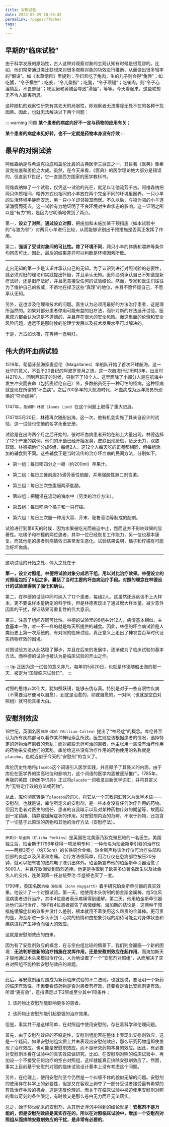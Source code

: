 ```yaml
---
title: 对照试验
date: 2023-05-29 10:20:42
permalink: /pages/77076e/
tags:
  - 
---
```


## 早期的“临床试验”

由于科学发展的原始性，古人这种对观察对象的主观认知有时候是很荒谬的。比如，他们常常通过类比联想来对很多观察对象的功效进行推断，从而做出很多轻率的“假设”。如《本草纲目》里提到：孕妇若吃了兔肉，生的儿子则会得“兔唇”；如吃蟹，“令子横生”；吃姜，“令儿盈指”；吃鳖，“令子项短”；吃雀肉，则“令子心淫情乱，不畏羞耻”；吃泥鳅和黄鳝会导致“滑胎”，等等。今天看起来，这些联想无不令人匪夷所思。

这种随机的观察性研究有其先天的局限性，即观察者无法排除无处不在的各种干扰因素。因此，也就无法解决以下两个问题：

::: warning 问题
**某个患者的病症向好不一定与药物的应用有关；**

**某个患者的病症未见好转，也不一定就是药物本身没有疗效**
:::
## 最早的对照试验

阿维森纳是与希波克拉底和盖伦比肩的古典医学三巨匠之一，其巨著《医典》集希波克拉底和盖伦之大成。虽然，在今天来看，《医典》的医学理论绝大部分是错误的，但直到17世纪，它一直是西方国家的医学教科书。

阿维森纳做了一个试验，仅凭这一试验的光芒，就足以让他流芳千古。阿维森纳把两只体质相同、喂养方式也相同的小羊放在两个完全不同的环境里圈养。一只小羊的生活环境平静而安逸，另一只小羊却邻狼笼而居。不久以后，与狼为邻的小羊逐渐消瘦而死去。这一试验有力地证明了不良环境对生命状态的影响。这一证明之所以是“有力”的，是因为它明确地做到了两点。

第一，**设立了对照。通过设立对照**，把施加和未施加某干预措施（如本试验中的“与狼为邻”）对两只小羊进行比较，从而能够识别出干预措施是否真正发挥了作用。

第二，**强调了受试对象间的可比性。除了环境不同**，两只小羊的体质和喂养等条件均同质可比。因此，最后的结果差异可以判断是环境因素所致。

---

走出无知的第一步是认识并承认自己的无知。为了认识到进行对照试验的必要性，就必须对旧的理论和实践提出怀疑，并且承认无知。医师必须承认自己不知道是新疗法好，还是旧疗法好，并且愿意接受任何的试验结论。然而，专家和医生们往往为了维护自己的权威，不断地在捍卫这些“真理”的地位，并且不愿怀疑自己，不愿承认无知。

另外，这也涉及伦理和技术的问题。医生认为必须用最好的方法治疗患者，这是理所当然的。如果对部分患者停用可能有益的旧疗法，而针对新的疗法展开试验，医患双方都会认为这是不道德的，并且存在很大的安全风险。而这里面的伦理和安全风险问题，远远不是那时候的伦理学发展以及技术发展水平可以解决的。

于是，万古如长夜，在等待一盏明灯。

## 伟大的坏血病试验

1519年，葡萄牙航海家麦哲伦（Magallanes）率船队开始了首次环球航海。这一壮举的意义，不亚于20世纪的阿波罗登月之旅。这一次航海行动历时3年，出发时共270人，回到西班牙的时候，只剩下了18个人。这里面除了小部分人是在航海中发生冲突而丧命（包括麦哲伦自己）外，多数船员死于一种可怕的怪病，这种怪病就是现在所谓的“坏血病”。之后200多年的大航海时代，坏血病成为远洋海员所恐惧的“夺命瘟神”。

1747年，```詹姆斯·林德（James Lind）```在这个问题上取得了重大进展。

1747年5月20日，林德再次随船出海。这一次，他有机会实施了其亲自设计的试验，这一试验也使他的名字永垂史册。

试验是在出海两个月之后开始的，彼时坏血病患者开始在船上大量出现。林德选择了12个严重的病例，他们的牙齿已经开始发臭，皮肤出现瘀斑，疲乏无力，双膝软弱。林德把他们分成6组，每组2人。这12个人每天吃的正餐都相同，但每组添加的辅食则不同。这些辅食正是当时流传的治疗坏血病的民间方法，分别如下。

* 第一组：每日喝四分之一磅（约200ml）苹果汁。

* 第二组：每日三餐前服25滴芳香性硫酸，并用强酸性漱口剂含漱。

* 第三组：每日三次空腹服两茶匙醋。

* 第四组：把腿浸在流动的海水中（另类的治疗方法）。

* 第五组：每日吃两个橘子和一只柠檬。

* 第六组：每日三次服一种用大蒜、芥末、秘鲁香油等制成的配剂。

试验进行到第6天的时候，因为水果被吃光而被迫中止，然而这并不影响效果的显著性。吃橘子和柠檬的两位患者，其中一位已经恢复工作能力，另一位也基本康复。而其他组的患者则病情依旧甚至发生恶化。试验结果说明，橘子和柠檬有可能治好坏血病。

---

这项试验的开拓之处、伟大之处在于

**第一，设立对照组。林德将试验对象分成若干组，用以对比治疗效果。林德设立的对照组包括了5组之多，囊括了当时主要的坏血病治疗手段。对照的理念在林德设计的试验里得到了强化和确认。**

第二，在林德的试验中同时纳入了12个患者，每组2人。这虽然还远远谈不上大样本，更不要说样本量确定的科学性，但是林德表现出了通过增大样本量，减少意外因素的干扰，保证结果可重复性的伟大意识。

第三，注意了组间齐同可比性。林德的试验里的6组共计12人，病情基本相似，主食基本一致，唯一不一样的就是每天所提供的辅食。因此，林德的坏血病试验是人类历史上第一次系统的、有对照的临床试验，真正意义上走出了神农尝百草时代证实药物疗效的困境。

对照试验方法从此站稳了脚步，并且在后来的发展中，逐渐成为了临床试验的基本方法。而林德的试验也被认为是临床试验的开山之作。

::: tip
正因为这一试验的意义非凡，每年的5月20日，也就是林德随船出海的那一天，被定为“国际临床试验日”。
:::

---

对照的思维非常伟大，犹如照妖镜，能够去伪存真。特别是对于一些自限性疾病（不需要治疗便可以自愈），到底是治愈的，抑或自愈的，一对照（也就是空白对照组）就可能真相大白。

## 安慰剂效应
18世纪，英国名医```威廉·库伦（William Cullen）```提出了“神经症”的概念。库伦甚至认为所有疾病都可以看作某种神经紊乱所致。医生则应该根据患者的情况，选择特定的药物治疗患者的紊乱；而对那些无药可治的患者，他主张用一些没有治疗作用的药物来安抚他们的紊乱。库伦给这些没有治疗作用的药物使用的名称就是```placebo```，也就近似于今天的“安慰剂”的含义了。

库伦历史性地将```placebo```这个词语引入医学实践，并且赋予了其褒义的内涵。由于库伦在医学界的崇高地位和影响力，这个词语的医学内涵被逐渐推广。1785年，再版的英国《新医学词典》正式将```placebo```一词收录进新医学词汇，并将其定义为“无特定疗效的方法或药物”。

从此，库伦彻底转换了```placebo```的词义，将它从一个宗教词汇转义为医学术语——安慰剂。也就是说，库伦所定义的安慰剂，是一些本身没有任何治疗作用的药物。但因为患者对医生的信任、患者的自我暗示以及对某种药物疗效的期望等，故而起到一定镇痛、镇静或缓解症状的作用。对安慰剂内涵的范畴，不限于药物，还包含了一切基于此原理的药物和其他的治疗方法（安慰疗法）。

--- 

```伊莱沙·珀金斯（Elisha Perkins）```是英国在北美康乃狄克殖民地的一名医生。美国独立后，珀金斯于1796年获得一项发明专利：一种命名为珀金斯牵引器的治疗仪——两根3英寸（约7.5cm）的长铁铜合金棒。珀金斯声称该治疗仪可治疗头部和脸部的炎症以及风湿和疼痛。治疗方法很简单，用治疗仪在患病部位按压20分钟，就可以把有害的致病电子液引出体外。珀金斯宣布他的珀金斯牵引器治愈了5000人，并且在欧洲受到热烈追捧。他更是争取到了欧美多位著名医生以及社会名人的支持，连美国第一任总统乔治·华盛顿也买了一套。

1799年，英国名医```约翰·海加斯（John Haygarth）```着手研究珀金斯牵引器的真实效果。他设计了一个对照试验。第一天，他使用木头仿制的帕金斯金属棒，给5位风湿病患者进行治疗，其中4位患者表示疼痛得到缓解。第二天，他用珀金斯牵引器对他们进行治疗，同样有4位患者报告了病情缓解。海加斯的结论是：这两种干预措施缓解症状的效果并没什么差别，根本就用不着使用这么昂贵的金属棒。更可贵的是，海金斯进一步认识到：心灵的热情和由想象引起的期待可能会对身体状态和疾病进程产生神奇而强大的效应。

这就是安慰剂效应的由来。

因为有了安慰剂效应的概念，在与空白组比较的情景下，我们则会面临一个新的困境：**无法判断是新的治疗措施在发挥作用，还是安慰剂效应在起作用**。而海加斯天才般地通过木头来模拟治疗仪，人为地设置了一个“安慰剂对照组”，从而解决了空白对照组不能检验安慰剂效应的难题。

---

此后，与安慰剂组对照成为新药临床试验的不二法则。也就是说，要证明一个新药的临床有效性，不但要看该药物是否对患者有疗效，还要看是否比安慰剂更有效。所谓“更有效”，意指满足以下2项或至少其中1项条件：

1. 该药物比安慰剂能影响更多的患者。

2. 该药物比安慰剂能引起更强的治疗效果。

但是，事实并不是这样简单，在对照组中使用安慰剂，存在着科学和伦理问题。

首先，由于安慰剂效应的不稳定性，安慰剂组能否在整体上表现出安慰剂效应，这是一个疑问。如果安慰剂组实质上并未表现出安慰剂效应，那么研究药物组即使发现了治疗效应，也可能是安慰剂效应，而不是研究药物本身的效应。因此，有必要对安慰剂本身在试验中的真实效应做研究。比如，在安慰剂对照的临床试验中，再加设一个不接受任何治疗的空白对照组，这样就能真正排除安慰剂效应了。然而，事实上目前基于安慰剂对照的临床试验设计基本上没有考虑这个问题。

另外，在伦理上，使用安慰剂至今仍然是一个纠缠不休的貌似无解的问题。安慰剂的使用存在科学上的必要性，但是又在客观上剥夺了一部分受试者接受最有希望的有效治疗手段的机会，这是违反伦理的。而关于在临床试验中被迫使用安慰剂对照的看似苛刻的条件限定，有时候又是那么苍白无力而且无法落实。

总之，始于18世纪末的安慰剂，从其历史浮沉中得到的结论就是：**安慰剂不是万能的，但是安慰剂效应是真实存在的。所以在对照临床试验中，增加一个安慰剂对照组从而排除安慰剂效应的干扰，是非常有必要的**。
